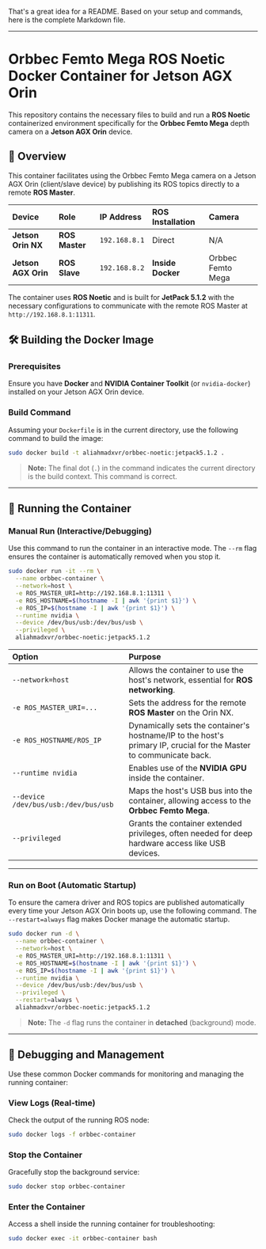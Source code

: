 That's a great idea for a README. Based on your setup and commands, here is the complete Markdown file.

-----

# Orbbec Femto Mega ROS Noetic Docker Container for Jetson AGX Orin

This repository contains the necessary files to build and run a **ROS Noetic** containerized environment specifically for the **Orbbec Femto Mega** depth camera on a **Jetson AGX Orin** device.

## 🚀 Overview

This container facilitates using the Orbbec Femto Mega camera on a Jetson AGX Orin (client/slave device) by publishing its ROS topics directly to a remote **ROS Master**.

| Device | Role | IP Address | ROS Installation | Camera |
| :--- | :--- | :--- | :--- | :--- |
| **Jetson Orin NX** | **ROS Master** | `192.168.8.1` | Direct | N/A |
| **Jetson AGX Orin** | **ROS Slave** | `192.168.8.2` | **Inside Docker** | Orbbec Femto Mega |

The container uses **ROS Noetic** and is built for **JetPack 5.1.2** with the necessary configurations to communicate with the remote ROS Master at `http://192.168.8.1:11311`.

## 🛠️ Building the Docker Image

### Prerequisites

Ensure you have **Docker** and **NVIDIA Container Toolkit** (or `nvidia-docker`) installed on your Jetson AGX Orin device.

### Build Command

Assuming your `Dockerfile` is in the current directory, use the following command to build the image:

```bash
sudo docker build -t aliahmadxvr/orbbec-noetic:jetpack5.1.2 .
```

> **Note:** The final dot (`.`) in the command indicates the current directory is the build context. This command is correct.

-----

## 🏃 Running the Container

### Manual Run (Interactive/Debugging)

Use this command to run the container in an interactive mode. The `--rm` flag ensures the container is automatically removed when you stop it.

```bash
sudo docker run -it --rm \
  --name orbbec-container \
  --network=host \
  -e ROS_MASTER_URI=http://192.168.8.1:11311 \
  -e ROS_HOSTNAME=$(hostname -I | awk '{print $1}') \
  -e ROS_IP=$(hostname -I | awk '{print $1}') \
  --runtime nvidia \
  --device /dev/bus/usb:/dev/bus/usb \
  --privileged \
  aliahmadxvr/orbbec-noetic:jetpack5.1.2
```

| Option | Purpose |
| :--- | :--- |
| `--network=host` | Allows the container to use the host's network, essential for **ROS networking**. |
| `-e ROS_MASTER_URI=...` | Sets the address for the remote **ROS Master** on the Orin NX. |
| `-e ROS_HOSTNAME/ROS_IP` | Dynamically sets the container's hostname/IP to the host's primary IP, crucial for the Master to communicate back. |
| `--runtime nvidia` | Enables use of the **NVIDIA GPU** inside the container. |
| `--device /dev/bus/usb:/dev/bus/usb` | Maps the host's USB bus into the container, allowing access to the **Orbbec Femto Mega**. |
| `--privileged` | Grants the container extended privileges, often needed for deep hardware access like USB devices. |

-----

### Run on Boot (Automatic Startup)

To ensure the camera driver and ROS topics are published automatically every time your Jetson AGX Orin boots up, use the following command. The `--restart=always` flag makes Docker manage the automatic startup.

```bash
sudo docker run -d \
  --name orbbec-container \
  --network=host \
  -e ROS_MASTER_URI=http://192.168.8.1:11311 \
  -e ROS_HOSTNAME=$(hostname -I | awk '{print $1}') \
  -e ROS_IP=$(hostname -I | awk '{print $1}') \
  --runtime nvidia \
  --device /dev/bus/usb:/dev/bus/usb \
  --privileged \
  --restart=always \
  aliahmadxvr/orbbec-noetic:jetpack5.1.2
```

> **Note:** The `-d` flag runs the container in **detached** (background) mode.

-----

## 🐛 Debugging and Management

Use these common Docker commands for monitoring and managing the running container:

### View Logs (Real-time)

Check the output of the running ROS node:

```bash
sudo docker logs -f orbbec-container
```

### Stop the Container

Gracefully stop the background service:

```bash
sudo docker stop orbbec-container
```

### Enter the Container

Access a shell inside the running container for troubleshooting:

```bash
sudo docker exec -it orbbec-container bash
```